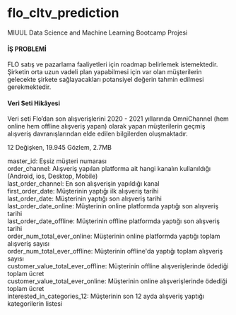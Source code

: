 # flo_cltv_prediction
MIUUL Data Science and Machine Learning Bootcamp Projesi

#### İŞ PROBLEMİ
FLO satış ve pazarlama faaliyetleri için roadmap 
belirlemek istemektedir. Şirketin orta uzun vadeli plan 
yapabilmesi için var olan müşterilerin gelecekte şirkete
sağlayacakları potansiyel değerin tahmin edilmesi
gerekmektedir.

#### Veri Seti Hikâyesi
Veri seti Flo’dan son alışverişlerini 2020 - 2021 yıllarında OmniChannel (hem online hem offline alışveriş yapan) 
olarak yapan müşterilerin geçmiş alışveriş davranışlarından elde edilen bilgilerden oluşmaktadır.

12 Değişken, 19.945 Gözlem, 2.7MB

master_id: Eşsiz müşteri numarası <br>
order_channel: Alışveriş yapılan platforma ait hangi kanalın kullanıldığı (Android, ios, Desktop, Mobile) <br>
last_order_channel: En son alışverişin yapıldığı kanal <br>
first_order_date: Müşterinin yaptığı ilk alışveriş tarihi <br>
last_order_date: Müşterinin yaptığı son alışveriş tarihi <br>
last_order_date_online: Müşterinin online platformda yaptığı son alışveriş tarihi <br>
last_order_date_offline: Müşterinin offline platformda yaptığı son alışveriş tarihi <br>
order_num_total_ever_online: Müşterinin online platformda yaptığı toplam alışveriş sayısı <br>
order_num_total_ever_offline: Müşterinin offline'da yaptığı toplam alışveriş sayısı <br>
customer_value_total_ever_offline: Müşterinin offline alışverişlerinde ödediği toplam ücret <br>
customer_value_total_ever_online: Müşterinin online alışverişlerinde ödediği toplam ücret <br>
interested_in_categories_12: Müşterinin son 12 ayda alışveriş yaptığı kategorilerin listesi <br>
